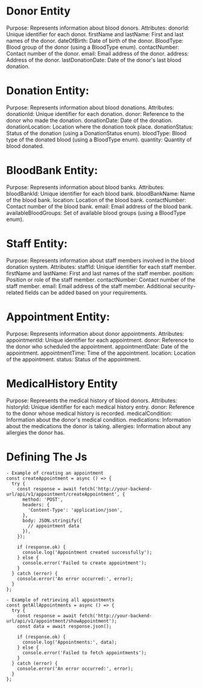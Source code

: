 # Donor Entity

Purpose: Represents information about blood donors.
Attributes:
donorId: Unique identifier for each donor.
firstName and lastName: First and last names of the donor.
dateOfBirth: Date of birth of the donor.
BloodType: Blood group of the donor (using a BloodType enum).
contactNumber: Contact number of the donor.
email: Email address of the donor.
address: Address of the donor.
lastDonationDate: Date of the donor's last blood donation.

# Donation Entity:

Purpose: Represents information about blood donations.
Attributes:
donationId: Unique identifier for each donation.
donor: Reference to the donor who made the donation.
donationDate: Date of the donation.
donationLocation: Location where the donation took place.
donationStatus: Status of the donation (using a DonationStatus enum).
bloodType: Blood type of the donated blood (using a BloodType enum).
quantity: Quantity of blood donated.

# BloodBank Entity:

Purpose: Represents information about blood banks.
Attributes:
bloodBankId: Unique identifier for each blood bank.
bloodBankName: Name of the blood bank.
location: Location of the blood bank.
contactNumber: Contact number of the blood bank.
email: Email address of the blood bank.
availableBloodGroups: Set of available blood groups (using a BloodType enum).

# Staff Entity:

Purpose: Represents information about staff members involved in the blood donation system.
Attributes:
staffId: Unique identifier for each staff member.
firstName and lastName: First and last names of the staff member.
position: Position or role of the staff member.
contactNumber: Contact number of the staff member.
email: Email address of the staff member.
Additional security-related fields can be added based on your requirements.

# Appointment Entity:

Purpose: Represents information about donor appointments.
Attributes:
appointmentId: Unique identifier for each appointment.
donor: Reference to the donor who scheduled the appointment.
appointmentDate: Date of the appointment.
appointmentTime: Time of the appointment.
location: Location of the appointment.
status: Status of the appointment.

# MedicalHistory Entity

Purpose: Represents the medical history of blood donors.
Attributes:
historyId: Unique identifier for each medical history entry.
donor: Reference to the donor whose medical history is recorded.
medicalCondition: Information about the donor's medical condition.
medications: Information about the medications the donor is taking.
allergies: Information about any allergies the donor has.

# Defining The Js

    - Example of creating an appointment
    const createAppointment = async () => {
      try {
        const response = await fetch('http://your-backend-url/api/v1/appointment/createAppointment', {
          method: 'POST',
          headers: {
            'Content-Type': 'application/json',
          },
          body: JSON.stringify({
            // appointment data
          }),
        });

        if (response.ok) {
          console.log('Appointment created successfully');
        } else {
          console.error('Failed to create appointment');
        }
      } catch (error) {
        console.error('An error occurred:', error);
      }
    };

    - Example of retrieving all appointments
    const getAllAppointments = async () => {
      try {
        const response = await fetch('http://your-backend-url/api/v1/appointment/showAppointment');
        const data = await response.json();

        if (response.ok) {
          console.log('Appointments:', data);
        } else {
          console.error('Failed to fetch appointments');
        }
      } catch (error) {
        console.error('An error occurred:', error);
      }
    };
